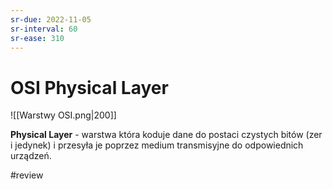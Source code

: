 ```yaml
---
sr-due: 2022-11-05
sr-interval: 60
sr-ease: 310
---
```


# OSI Physical Layer

![[Warstwy OSI.png|200]]

**Physical Layer** - warstwa która koduje dane do postaci czystych bitów (zer i jedynek) i przesyła je poprzez medium transmisyjne do odpowiednich urządzeń.

#review